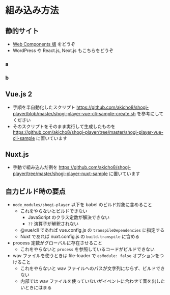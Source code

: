 # 組み込み方法

## 静的サイト

  * [Web Components 版](/web-components/) をどうぞ
  * WordPress や React.js, Next.js もこちらをどうぞ

### a

### b


## Vue.js 2

  * 手順を半自動化したスクリプト <https://github.com/akicho8/shogi-player/blob/master/shogi-player-vue-cli-sample-create.sh> を参考にしてください
  * そのスクリプトをそのまま実行して生成したものを <https://github.com/akicho8/shogi-player/tree/master/shogi-player-vue-cli-sample> に置いています

## Nuxt.js

  * 手動で組み込んだ例を <https://github.com/akicho8/shogi-player/tree/master/shogi-player-nuxt-sample> に置いています

## 自力ビルド時の要点

* `node_modules/shogi-player` 以下を babel のビルド対象に含めること
  * これをやらないとビルドできない
    * JavaScript のクラス定数が解決できない
    * `??` 演算子が解釈されない
  * @vue/cli であれば vue.config.js の `transpileDependencies` に指定する
  * Nuxt であれば nuxt.config.js の `build.transpile` に含める
* process 定数がグローバルに存在させること
  * これをやらないと `process` を参照しているコードがビルドできない
* wav ファイルを使うときは file-loader で `esModule: false` オプションをつけること
  * これをやらないと wav ファイルへのパスが文字列にならず、ビルドできない
  * 内部では wav ファイルを使っていないがイベントに合わせて音を出したいときにはまる
